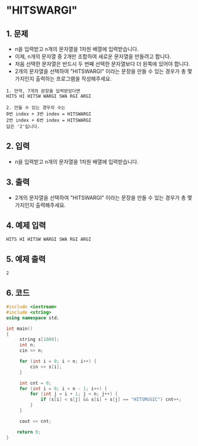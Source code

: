 # "HITSWARGI"

## 1. 문제

- n을 입력받고 n개의 문자열을 1차원 배열에 입력받습니다. 
- 이제, n개의 문자열 중 2개만 조합하여 새로운 문자열을 만들려고 합니다.
- 처음 선택한 문자열은 반드시 두 번째 선택한 문자열보다 더 왼쪽에 있어야 합니다.
- 2개의 문자열을 선택하여 "HITSWARGI" 이라는 문장을 만들 수 있는 경우가 총 몇 가지인지 출력하는 프로그램을 작성해주세요.

```
1. 만약, 7개의 문장을 입력받았다면
HITS HI HITSW WARGI SWA RGI ARGI

2. 만들 수 있는 경우의 수는
0번 index + 3번 index = HITSWARGI
2번 index + 6번 index = HITSWARGI
답은 '2'입니다.
```

## 2. 입력

- n을 입력받고 n개의 문자열을 1차원 배열에 입력받습니다. 

## 3. 출력

- 2개의 문자열을 선택하여 "HITSWARGI" 이라는 문장을 만들 수 있는 경우가 총 몇 가지인지 출력해주세요.


## 4. 예제 입력
```
HITS HI HITSW WARGI SWA RGI ARGI
```

## 5. 예제 출력
```
2
```

## 6. 코드

```c++
#include <iostream>
#include <string>
using namespace std;

int main()
{
     string s[1000];
     int n;
     cin >> n;

     for (int i = 0; i < n; i++) {
         cin >> s[i];
     }

     int cnt = 0;
     for (int i = 0; i < n - 1; i++) {
         for (int j = i + 1; j < n; j++) {
             if (s[i] < s[j] && s[i] + s[j] == "HITSMUSIC") cnt++;
         }
     }

     cout << cnt;

    return 0;
}
```
